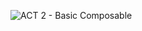 ![ACT 2 - Basic Composable](https://github.com/user-attachments/assets/9d958427-fa81-41aa-a48d-fcda49476d9a)
